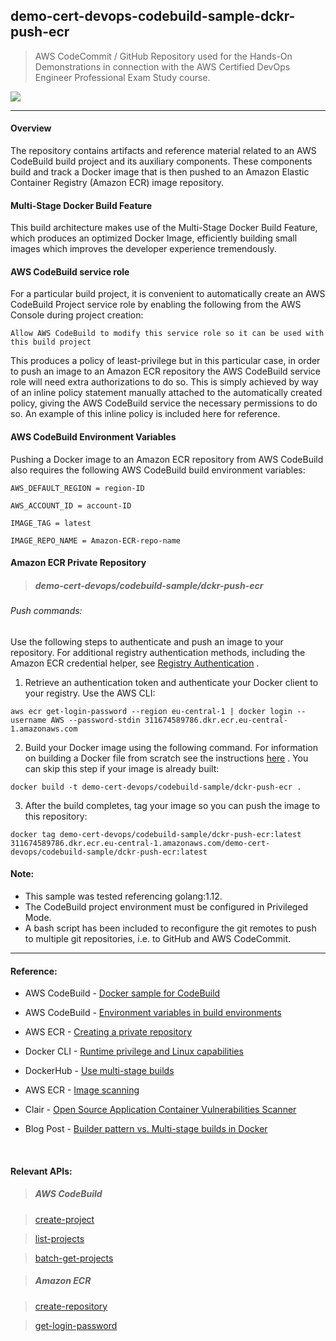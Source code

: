 ## demo-cert-devops-codebuild-sample-dckr-push-ecr

> AWS CodeCommit / GitHub Repository used for the Hands-On Demonstrations in connection with the AWS Certified DevOps Engineer Professional Exam Study course.

![](https://codebuild.eu-central-1.amazonaws.com/badges?uuid=eyJlbmNyeXB0ZWREYXRhIjoidnJHL1VaWmxQZmZDZWx6NGtZWFBqTlhIZnlHOHJjUCtkOWRtOFU5b29ORUpmSStRWFNxMWdrZnY3L2NTb3VDelNXbUR2MHFVaTQzeHBVczE5VFdSUmEwPSIsIml2UGFyYW1ldGVyU3BlYyI6IkZodDF2Vks0alJjVlR3ZFUiLCJtYXRlcmlhbFNldFNlcmlhbCI6MX0%3D&branch=main)

---

#### Overview

The repository contains artifacts and reference material related to an AWS CodeBuild build project and its auxiliary components. These components build and track a Docker image that is then pushed to an Amazon Elastic Container Registry (Amazon ECR) image repository.

#### Multi-Stage Docker Build Feature

This build architecture makes use of the Multi-Stage Docker Build Feature, which produces an optimized Docker Image, efficiently building small images which improves the developer experience tremendously.

#### AWS CodeBuild service role

For a particular build project, it is convenient to automatically create an AWS CodeBuild Project service role by enabling the following from the AWS Console during project creation:

`Allow AWS CodeBuild to modify this service role so it can be used with this build project` 

This produces a policy of least-privilege but in this particular case, in order to push an image to an Amazon ECR repository the AWS CodeBuild service role will need extra authorizations to do so. This is simply achieved by way of an inline policy statement manually attached to the automatically created policy, giving the AWS CodeBuild service the necessary permissions to do so. An example of this inline policy is included here for reference.

#### AWS CodeBuild Environment Variables

Pushing a Docker image to an Amazon ECR repository from AWS CodeBuild also requires the following AWS CodeBuild build environment variables: 

`AWS_DEFAULT_REGION = region-ID`

`AWS_ACCOUNT_ID = account-ID`

`IMAGE_TAG = latest`

`IMAGE_REPO_NAME = Amazon-ECR-repo-name`

#### Amazon ECR Private Repository
> ##### demo-cert-devops/codebuild-sample/dckr-push-ecr

###### Push commands:

Use the following steps to authenticate and push an image to your repository. For additional registry authentication methods, including the Amazon ECR credential helper, see [Registry Authentication](https://docs.aws.amazon.com/AmazonECR/latest/userguide/Registries.html#registry_auth) .

1. Retrieve an authentication token and authenticate your Docker client to your registry.
Use the AWS CLI:

`aws ecr get-login-password --region eu-central-1 | docker login --username AWS --password-stdin 311674589786.dkr.ecr.eu-central-1.amazonaws.com`

2. Build your Docker image using the following command. For information on building a Docker file from scratch see the instructions [here](https://docs.aws.amazon.com/AmazonECS/latest/developerguide/docker-basics.html) 
. You can skip this step if your image is already built:

`docker build -t demo-cert-devops/codebuild-sample/dckr-push-ecr .`

3. After the build completes, tag your image so you can push the image to this repository:

`docker tag demo-cert-devops/codebuild-sample/dckr-push-ecr:latest 311674589786.dkr.ecr.eu-central-1.amazonaws.com/demo-cert-devops/codebuild-sample/dckr-push-ecr:latest`

#### Note: 

- This sample was tested referencing golang:1.12.
- The CodeBuild project environment must be configured in Privileged Mode.
- A bash script has been included to reconfigure the git remotes to push to multiple git repositories, i.e. to GitHub and AWS CodeCommit.

---

#### Reference:

- AWS CodeBuild - [Docker sample for CodeBuild](https://docs.aws.amazon.com/codebuild/latest/userguide/sample-docker.html)

- AWS CodeBuild - [Environment variables in build environments ](https://docs.aws.amazon.com/codebuild/latest/userguide/build-env-ref-env-vars.html)

- AWS ECR - [Creating a private repository](https://docs.aws.amazon.com/AmazonECR/latest/userguide/repository-create.html)

- Docker CLI - [Runtime privilege and Linux capabilities](https://docs.docker.com/engine/reference/run/#runtime-privilege-and-linux-capabilities)

- DockerHub - [Use multi-stage builds](https://docs.docker.com/develop/develop-images/multistage-build/)

- AWS ECR - [Image scanning](https://docs.aws.amazon.com/AmazonECR/latest/userguide/image-scanning.html)

- Clair - [Open Source Application Container Vulnerabilities Scanner](https://github.com/quay/clair)

- Blog Post - [Builder pattern vs. Multi-stage builds in Docker](https://blog.alexellis.io/mutli-stage-docker-builds/)

&nbsp;

#### Relevant APIs:

> ##### _AWS CodeBuild_

> [create-project](https://awscli.amazonaws.com/v2/documentation/api/latest/reference/codebuild/create-project.html)

> [list-projects](https://awscli.amazonaws.com/v2/documentation/api/latest/reference/codebuild/list-projects.html)

> [batch-get-projects](https://awscli.amazonaws.com/v2/documentation/api/latest/reference/codebuild/batch-get-projects.html)


> ##### _Amazon ECR_

> [create-repository](https://awscli.amazonaws.com/v2/documentation/api/latest/reference/ecr/create-repository.html)

> [get-login-password](https://awscli.amazonaws.com/v2/documentation/api/latest/reference/ecr/get-login-password.html)
